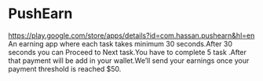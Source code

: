 # PushEarn
https://play.google.com/store/apps/details?id=com.hassan.pushearn&hl=en
An earning app where each task takes minimum 30 seconds.After 30 seconds you can Proceed to Next task.You have to complete 5 task .After that payment will be add in your wallet.We’ll send your earnings once your payment threshold is reached $50.

